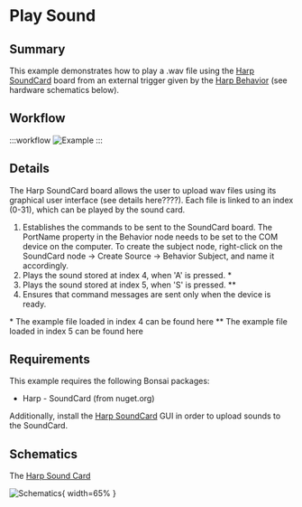 # Play Sound

## Summary
This example demonstrates how to play a .wav file using the [Harp SoundCard](https://harp-tech.org/api/Harp.SoundCard.html) board from an external trigger given by the [Harp Behavior](https://harp-tech.org/api/Harp.Behavior.html) (see hardware schematics below). 

## Workflow
:::workflow
![Example](~/workflows/HarpExamples/SoundCard/PlaySound/PlaySound.bonsai)
:::

## Details
The Harp SoundCard board allows the user to upload wav files using its graphical user interface (see details here????). Each file is linked to an index (0-31), which can be played by the sound card. 
1. Establishes the commands to be sent to the SoundCard board. The PortName property in the Behavior node needs to be set to the COM device on the computer. To create the subject node, right-click on the SoundCard node -> Create Source -> Behavior Subject, and name it accordingly. 
2. Plays the sound stored at index 4, when 'A' is pressed. \*
3. Plays the sound stored at index 5, when 'S' is pressed. \*\*
4. Ensures that command messages are sent only when the device is ready.
    
\* The example file loaded in index 4 can be found here
\*\* The example file loaded in index 5 can be found here



## Requirements
This example requires the following Bonsai packages:
- Harp - SoundCard (from nuget.org)

Additionally, install the [Harp SoundCard](https://github.com/harp-tech/device.soundcard) GUI in order to upload sounds to the SoundCard.

## Schematics
The [Harp Sound Card](https://harp-tech.org/api/Harp.SoundCard.html) 

![Schematics](./SoundHardwareTriggerSch.svg){ width=65% }
